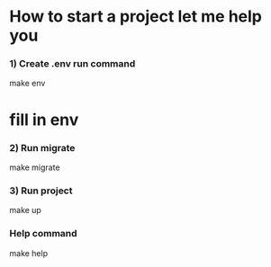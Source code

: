 # How to start a project let me help you

### 1) Create .env  run command
make env
# fill in env

### 2) Run migrate
make migrate

### 3) Run project
make up

### Help command
make help
